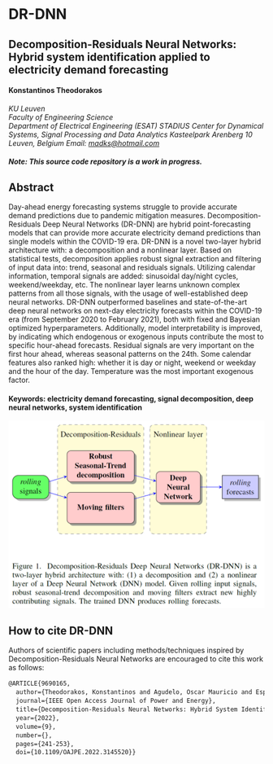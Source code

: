 # DR-DNN
## Decomposition-Residuals Neural Networks: Hybrid system identification applied to electricity demand forecasting

#### Konstantinos Theodorakos  
*KU Leuven*  
*Faculty of Engineering Science*  
*Department of Electrical Engineering (ESAT)*
*STADIUS Center for Dynamical Systems, Signal Processing and Data Analytics*
*Kasteelpark Arenberg 10*
*Leuven, Belgium*
*Email: madks@hotmail.com*

##### *Note: This source code repository is a work in progress.*

## Abstract
Day-ahead energy forecasting systems struggle to provide accurate demand predictions due to pandemic mitigation measures. Decomposition-Residuals Deep Neural Networks (DR-DNN) are hybrid point-forecasting models that can provide more accurate electricity demand predictions than single models within the COVID-19 era. DR-DNN is a novel two-layer hybrid architecture with: a decomposition and a nonlinear layer. Based on statistical tests, decomposition applies robust signal extraction and filtering of input data into: trend, seasonal and residuals signals. Utilizing calendar information, temporal signals are added: sinusoidal day/night cycles, weekend/weekday, etc. The nonlinear layer learns unknown complex patterns from all those signals, with the usage of well-established deep neural networks. DR-DNN outperformed baselines and state-of-the-art deep neural networks on next-day electricity forecasts within the COVID-19 era (from September 2020 to February 2021), both with fixed and Bayesian optimized hyperparameters. Additionally, model interpretability is improved, by indicating which endogenous or exogenous inputs contribute the most to specific hour-ahead forecasts. Residual signals are very important on the first hour ahead, whereas seasonal patterns on the 24th. Some calendar features also ranked high: whether it is day or night, weekend or weekday and the hour of the day. Temperature was the most important exogenous factor.

#### Keywords: electricity demand forecasting, signal decomposition, deep neural networks, system identification

![alt text](DR-DNN_fig1.png "Decomposition-Residuals Neural Networks")

## How to cite DR-DNN
Authors of scientific papers including methods/techniques inspired by Decomposition-Residuals Neural Networks are encouraged to cite this work as follows:

```xml
@ARTICLE{9690165,
  author={Theodorakos, Konstantinos and Agudelo, Oscar Mauricio and Espinoza, Marcelo and De Moor, Bart},
  journal={IEEE Open Access Journal of Power and Energy}, 
  title={Decomposition-Residuals Neural Networks: Hybrid System Identification Applied to Electricity Demand Forecasting}, 
  year={2022},
  volume={9},
  number={},
  pages={241-253},
  doi={10.1109/OAJPE.2022.3145520}}
```
